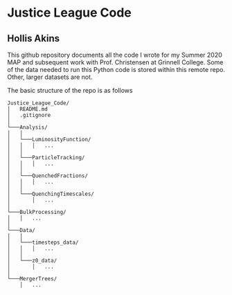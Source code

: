# Justice League Code
## Hollis Akins

This github repository documents all the code I wrote for my Summer 2020 MAP and subsequent work with Prof. Christensen at Grinnell College. Some of the data needed to run this Python code is stored within this remote repo. Other, larger datasets are not. 

The basic structure of the repo is as follows

```
Justice_League_Code/
│   README.md
│   .gitignore     
│
└───Analysis/
│   │
│   └───LuminosityFunction/
│   │   │   ...
│   │
│   └───ParticleTracking/
│   │   │   ...
│   │
│   └───QuenchedFractions/
│   │   │   ...
│   │
│   └───QuenchingTimescales/
│       │   ...
│   
└───BulkProcessing/
│   │   ...
│
└───Data/
│   │
│   └───timesteps_data/
│   │   │   ...
│   │
│   └───z0_data/
│       │   ...
│   
└───MergerTrees/
    │   ...
```

